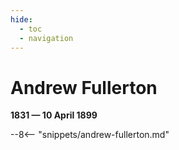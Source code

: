 ```yaml
---
hide:
  - toc
  - navigation 
---
```


# Andrew Fullerton

**1831 — 10 April 1899**

--8<-- "snippets/andrew-fullerton.md"
